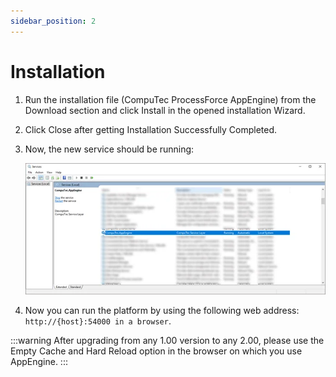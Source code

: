 ```yaml
---
sidebar_position: 2
---
```


# Installation

1. Run the installation file (CompuTec ProcessForce AppEngine) from the Download section <!-- TODO: Link --> and click Install in the opened installation Wizard.
2. Click Close after getting Installation Successfully Completed.
3. Now, the new service should be running:

    ![Services](./media/installation/appengine-service.webp)
4. Now you can run the platform by using the following web address: `http://{host}:54000 in a browser`.

:::warning
    After upgrading from any 1.00 version to any 2.00, please use the Empty Cache and Hard Reload option in the browser on which you use AppEngine.
:::

